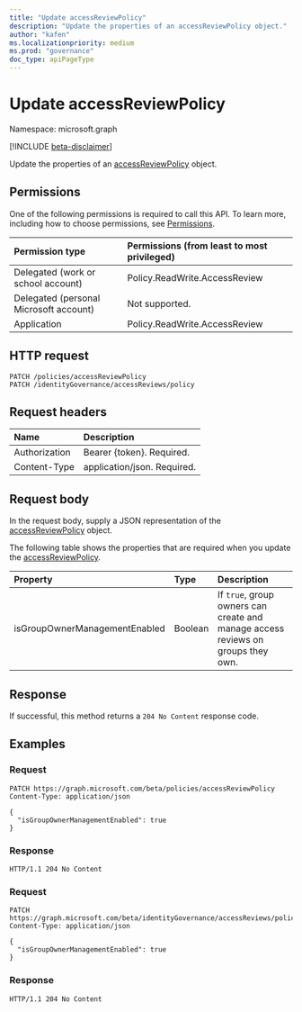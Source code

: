 ```yaml
---
title: "Update accessReviewPolicy"
description: "Update the properties of an accessReviewPolicy object."
author: "kafen"
ms.localizationpriority: medium
ms.prod: "governance"
doc_type: apiPageType
---
```


# Update accessReviewPolicy
Namespace: microsoft.graph

[!INCLUDE [beta-disclaimer](../../includes/beta-disclaimer.md)]

Update the properties of an [accessReviewPolicy](../resources/accessreviewpolicy.md) object.

## Permissions
One of the following permissions is required to call this API. To learn more, including how to choose permissions, see [Permissions](/graph/permissions-reference).

|Permission type|Permissions (from least to most privileged)|
|:---|:---|
|Delegated (work or school account)|Policy.ReadWrite.AccessReview|
|Delegated (personal Microsoft account)|Not supported.|
|Application|Policy.ReadWrite.AccessReview|

## HTTP request

<!-- {
  "blockType": "ignored"
}
-->
``` http
PATCH /policies/accessReviewPolicy
PATCH /identityGovernance/accessReviews/policy
```

## Request headers
|Name|Description|
|:---|:---|
|Authorization|Bearer {token}. Required.|
|Content-Type|application/json. Required.|

## Request body
In the request body, supply a JSON representation of the [accessReviewPolicy](../resources/accessreviewpolicy.md) object.

The following table shows the properties that are required when you update the [accessReviewPolicy](../resources/accessreviewpolicy.md).

|Property|Type|Description|
|:---|:---|:---|
|isGroupOwnerManagementEnabled|Boolean|If `true`, group owners can create and manage access reviews on groups they own.|



## Response

If successful, this method returns a `204 No Content` response code.

## Examples

### Request

<!-- {
  "blockType": "request",
  "name": "update_accessreviewpolicy"
}
-->
``` http
PATCH https://graph.microsoft.com/beta/policies/accessReviewPolicy
Content-Type: application/json

{
  "isGroupOwnerManagementEnabled": true
}
```

### Response
<!-- {
  "blockType": "response",
  "truncated": true
}
-->
``` http
HTTP/1.1 204 No Content
```

### Request

<!-- {
  "blockType": "request",
  "name": "update_accessreviewpolicy_2"
}
-->
``` http
PATCH https://graph.microsoft.com/beta/identityGovernance/accessReviews/policy
Content-Type: application/json

{
  "isGroupOwnerManagementEnabled": true
}
```

### Response
<!-- {
  "blockType": "response",
  "truncated": true
}
-->
``` http
HTTP/1.1 204 No Content
```
